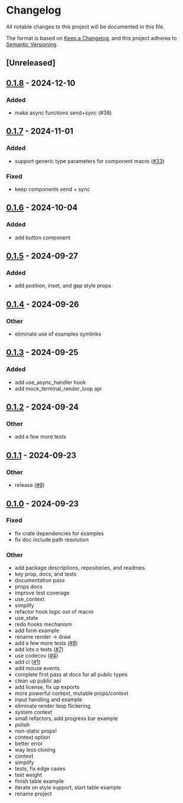 # Changelog

All notable changes to this project will be documented in this file.

The format is based on [Keep a Changelog](https://keepachangelog.com/en/1.0.0/),
and this project adheres to [Semantic Versioning](https://semver.org/spec/v2.0.0.html).

## [Unreleased]

## [0.1.8](https://github.com/ccbrown/iocraft/compare/iocraft-macros-v0.1.7...iocraft-macros-v0.1.8) - 2024-12-10

### Added

- make async functions send+sync (#38)

## [0.1.7](https://github.com/ccbrown/iocraft/compare/iocraft-macros-v0.1.6...iocraft-macros-v0.1.7) - 2024-11-01

### Added

- support generic type parameters for component macro ([#33](https://github.com/ccbrown/iocraft/pull/33))

### Fixed

- keep components send + sync

## [0.1.6](https://github.com/ccbrown/iocraft/compare/iocraft-macros-v0.1.5...iocraft-macros-v0.1.6) - 2024-10-04

### Added

- add button component

## [0.1.5](https://github.com/ccbrown/iocraft/compare/iocraft-macros-v0.1.4...iocraft-macros-v0.1.5) - 2024-09-27

### Added

- add position, inset, and gap style props

## [0.1.4](https://github.com/ccbrown/iocraft/compare/iocraft-macros-v0.1.3...iocraft-macros-v0.1.4) - 2024-09-26

### Other

- eliminate use of examples symlinks

## [0.1.3](https://github.com/ccbrown/iocraft/compare/iocraft-macros-v0.1.2...iocraft-macros-v0.1.3) - 2024-09-25

### Added

- add use_async_handler hook
- add mock_terminal_render_loop api

## [0.1.2](https://github.com/ccbrown/iocraft/compare/iocraft-macros-v0.1.1...iocraft-macros-v0.1.2) - 2024-09-24

### Other

- add a few more tests

## [0.1.1](https://github.com/ccbrown/iocraft/compare/iocraft-macros-v0.1.0...iocraft-macros-v0.1.1) - 2024-09-23

### Other

- release ([#9](https://github.com/ccbrown/iocraft/pull/9))

## [0.1.0](https://github.com/ccbrown/iocraft/releases/tag/iocraft-macros-v0.1.0) - 2024-09-23

### Fixed

- fix crate dependencies for examples
- fix doc include path resolution

### Other

- add package descriptions, repositories, and readmes
- key prop, docs, and tests
- documentation pass
- props docs
- improve test coverage
- use_context
- simplify
- refactor hook logic out of macro
- use_state
- redo hooks mechanism
- add form example
- rename render -> draw
- add a few more tests ([#8](https://github.com/ccbrown/iocraft/pull/8))
- add lots o tests ([#7](https://github.com/ccbrown/iocraft/pull/7))
- use codecov ([#4](https://github.com/ccbrown/iocraft/pull/4))
- add ci ([#1](https://github.com/ccbrown/iocraft/pull/1))
- add mouse events
- complete first pass at docs for all public types
- clean up public api
- add license, fix up exports
- more powerful context, mutable props/context
- input handling and example
- eliminate render loop flickering
- system context
- small refactors, add progress bar example
- polish
- non-static props!
- context option
- better error
- way less cloning
- context
- simplify
- tests, fix edge cases
- text weight
- finish table example
- iterate on style support, start table example
- rename project
